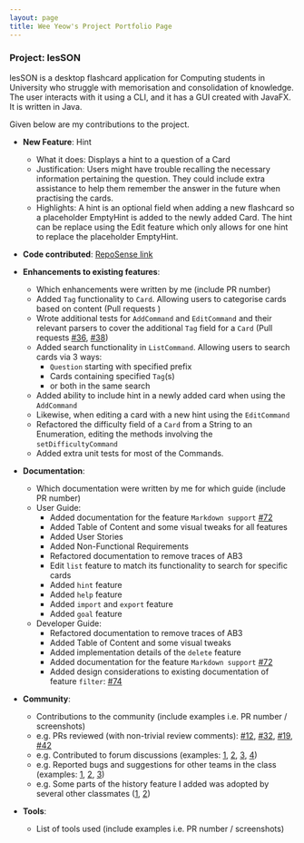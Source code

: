 ```yaml
---
layout: page
title: Wee Yeow's Project Portfolio Page
---
```


### Project: lesSON

lesSON is a desktop flashcard application for Computing students in University who struggle with
memorisation and consolidation of knowledge. The user interacts with it using a CLI, and it has a
GUI created with JavaFX. It is written in Java.

Given below are my contributions to the project.

* **New Feature**: Hint
  * What it does: Displays a hint to a question of a Card
  * Justification: Users might have trouble recalling the necessary information pertaining the question. They could include extra assistance to help them remember the answer in the future when practising the cards.
  * Highlights: A hint is an optional field when adding a new flashcard so a placeholder EmptyHint is added to the newly added Card. The hint can be replace using the Edit feature which only allows for one hint to replace the placeholder EmptyHint.

* **Code contributed**: [RepoSense link](https://nus-cs2103-ay2324s1.github.io/tp-dashboard/?search=weeweh&breakdown=true)
* **Enhancements to existing features**:
  * Which enhancements were written by me (include PR number)
  * Added `Tag` functionality to `Card`. Allowing users to categorise cards based on content (Pull requests )
  * Wrote additional tests for `AddCommand` and `EditCommand` and their relevant parsers to cover the
  additional `Tag` field for a `Card` (Pull requests [\#36](), [\#38]())
  * Added search functionality in `ListCommand`. Allowing users to search cards via 3 ways:
    * `Question` starting with specified prefix
    * Cards containing specified `Tag`(s)
    * or both in the same search
  * Added ability to include hint in a newly added card when using the `AddCommand`
  * Likewise, when editing a card with a new hint using the `EditCommand`
  * Refactored the difficulty field of a `Card` from a String to an Enumeration, editing the methods involving the `setDifficultyCommand`
  * Added extra unit tests for most of the Commands.

* **Documentation**:
  * Which documentation were written by me for which guide (include PR number)
  * User Guide:
    * Added documentation for the feature `Markdown support` [\#72]()
    * Added Table of Content and some visual tweaks for all features
    * Added User Stories
    * Added Non-Functional Requirements
    * Refactored documentation to remove traces of AB3
    * Edit `list` feature to match its functionality to search for specific cards
    * Added `hint` feature
    * Added `help` feature
    * Added `import` and `export` feature
    * Added `goal` feature
  * Developer Guide:
    * Refactored documentation to remove traces of AB3
    * Added Table of Content and some visual tweaks
    * Added implementation details of the `delete` feature
    * Added documentation for the feature `Markdown support` [\#72]()
    * Added design considerations to existing documentation of feature `filter`: [\#74]()

* **Community**:
  * Contributions to the community (include examples i.e. PR number / screenshots)
  * e.g. PRs reviewed (with non-trivial review comments): [\#12](), [\#32](), [\#19](), [\#42]()
  * e.g. Contributed to forum discussions (examples: [1](), [2](), [3](), [4]())
  * e.g. Reported bugs and suggestions for other teams in the class (examples: [1](), [2](), [3]())
  * e.g. Some parts of the history feature I added was adopted by several other classmates ([1](), [2]())

* **Tools**:
  * List of tools used (include examples i.e. PR number / screenshots)

